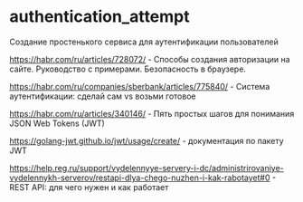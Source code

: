 # authentication_attempt

Создание простенького сервиса для аутентификации пользователей

https://habr.com/ru/articles/728072/ - Способы создания авторизации на сайте. Руководство с примерами. Безопасность в браузере.

https://habr.com/ru/companies/sberbank/articles/775840/ - Система аутентификации: сделай сам vs возьми готовое

https://habr.com/ru/articles/340146/ - Пять простых шагов для понимания JSON Web Tokens (JWT)

https://golang-jwt.github.io/jwt/usage/create/ - документация по пакету JWT

https://help.reg.ru/support/vydelennyye-servery-i-dc/administrirovaniye-vydelennykh-serverov/restapi-dlya-chego-nuzhen-i-kak-rabotayet#0 - REST API: для чего нужен и как работает 